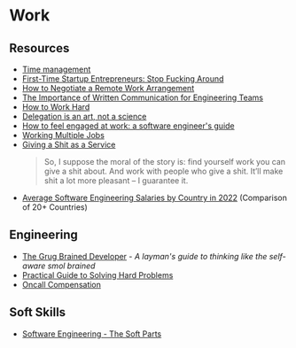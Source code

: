 # Work

## Resources

- [Time management](https://en.wikipedia.org/wiki/Time_management)
- [First-Time Startup Entrepreneurs: Stop Fucking Around](https://techcrunch.com/2012/08/05/first-time-startup-entrepreneurs-stop-fucking-around/)
- [How to Negotiate a Remote Work Arrangement](https://hbr.org/2021/07/how-to-negotiate-a-remote-work-arrangement)
- [The Importance of Written Communication for Engineering Teams](https://www.toptal.com/engineering-management/written-communication-workplace)
- [How to Work Hard](http://paulgraham.com/hwh.html)
- [Delegation is an art, not a science](https://larahogan.me/blog/delegation-is-an-art/)
- [How to feel engaged at work: a software engineer's guide](https://jasont.co/ennui/)
- [Working Multiple Jobs](https://avc.com/2021/10/working-multiple-jobs/)
- [Giving a Shit as a Service](https://allenpike.com/2022/giving-a-shit)
  > So, I suppose the moral of the story is: find yourself work you can give a shit about. And work with people who give a shit. It’ll make shit a lot more pleasant – I guarantee it.
- [Average Software Engineering Salaries by Country in 2022](https://codesubmit.io/blog/software-engineer-salary-by-country/) (Comparison of 20+ Countries)

## Engineering

- [The Grug Brained Developer](https://grugbrain.dev) - _A layman's guide to thinking like the self-aware smol brained_
- [Practical Guide to Solving Hard Problems](https://praeclarum.org/2022/02/19/hard-problems.html)
- [Oncall Compensation](https://newsletter.pragmaticengineer.com/p/oncall-compensation-f33)

## Soft Skills

- [Software Engineering - The Soft Parts](https://addyosmani.com/blog/software-engineering-soft-parts/)
